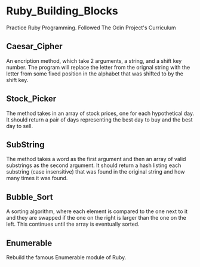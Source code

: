 # Ruby_Building_Blocks

Practice Ruby Programming. 
Followed The Odin Project's Curriculum 

## Caesar_Cipher 
An encription method, which take 2 arguments, a string, and a shift key number. The program will replace the letter from the orignal string with the letter from some fixed position in the alphabet that was shifted to by the shift key.

## Stock_Picker 
The method takes in an array of stock prices, one for each hypothetical day. It should return a pair of days representing the best day to buy and the best day to sell.

## SubString 
The method takes a word as the first argument and then an array of valid substrings as the second argument. It should return a hash listing each substring (case insensitive) that was found in the original string and how many times it was found.

## Bubble_Sort
A sorting algorithm, where each element is compared to the one next to it and they are swapped if the one on the right is larger than the one on the left. This continues until the array is eventually sorted.

## Enumerable 
Rebuild the famous Enumerable module of Ruby.





